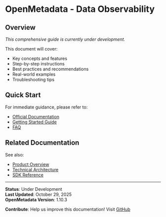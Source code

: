 ﻿# OpenMetadata - Data Observability

## Overview

*This comprehensive guide is currently under development.*

This document will cover:
- Key concepts and features
- Step-by-step instructions
- Best practices and recommendations
- Real-world examples
- Troubleshooting tips

## Quick Start

For immediate guidance, please refer to:
- [Official Documentation](https://docs.open-metadata.org)
- [Getting Started Guide](../06-user-guides/getting-started.md)
- [FAQ](../10-reference/faq.md)

## Related Documentation

See also:
- [Product Overview](../02-product-overview/product-introduction.md)
- [Technical Architecture](../03-technical-deep-dive/architecture-detailed.md)
- [SDK Reference](../08-sdk-reference/README.md)

---

**Status**: Under Development  
**Last Updated**: October 29, 2025  
**OpenMetadata Version**: 1.10.3

**Contribute**: Help us improve this documentation! Visit [GitHub](https://github.com/Monsau/omd-documentation)
